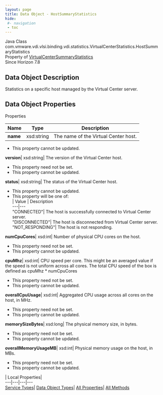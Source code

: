 ```yaml
---
layout: page
title: Data Object - HostSummaryStatistics
hide:
 #- navigation
 - toc
---
```






Java Class
    com.vmware.vdi.vlsi.binding.vdi.statistics.VirtualCenterStatistics.HostSummaryStatistics  
Property of
     [VirtualCenterSummaryStatistics](vdi.statistics.VirtualCenterStatistics.VirtualCenterSummaryStatistics.md#field_detail)  
Since 
    Horizon 7.8

## Data Object Description 

Statistics on a specific host managed by the Virtual Center server. 

## Data Object Properties

Properties

Name |  Type |  Description   
---|---|---  
**name**|  xsd:string|  The name of the Virtual Center host.   


 * This property cannot be updated.

  
**version**|  xsd:string|  The version of the Virtual Center host.   


 * This property need not be set.
 * This property cannot be updated.

  
**status**|  xsd:string|  The status of the Virtual Center host.   


 * This property cannot be updated.
  * This property will be one of:  
|  Value |  Description   
---|---  
"CONNECTED"| The host is successfully connected to Virtual Center server.  
"DISCONNECTED"| The host is disconnected from Virtual Center server.  
"NOT_RESPONDING"| The host is not responding.  

  
**numCpuCores**|  xsd:int|  Number of physical CPU cores on the host.   


 * This property need not be set.
 * This property cannot be updated.

  
**cpuMhz**|  xsd:int|  CPU speed per core. This might be an averaged value if the speed is not uniform across all cores. The total CPU speed of the box is defined as cpuMhz * numCpuCores   


 * This property need not be set.
 * This property cannot be updated.

  
**overallCpuUsage**|  xsd:int|  Aggregated CPU usage across all cores on the host, in MHz.   


 * This property need not be set.
 * This property cannot be updated.

  
**memorySizeBytes**|  xsd:long|  The physical memory size, in bytes.   


 * This property need not be set.
 * This property cannot be updated.

  
**overallMemoryUsageMB**|  xsd:int|  Physical memory usage on the host, in MBs.   


 * This property need not be set.
 * This property cannot be updated.

  
  
  
 | Local Properties|   
---|---|---|---  
[Service Types](index-mo_types.md)| [Data Object Types](index-do_types.md)| [All Properties](index-properties.md)| [All Methods](index-methods.md)  
  
  


